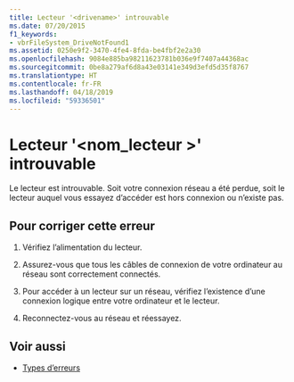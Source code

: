 ```yaml
---
title: Lecteur '<drivename>' introuvable
ms.date: 07/20/2015
f1_keywords:
- vbrFileSystem_DriveNotFound1
ms.assetid: 0250e9f2-3470-4fe4-8fda-be4fbf2e2a30
ms.openlocfilehash: 9084e885ba98211623781b036e9f7407a44368ac
ms.sourcegitcommit: 0be8a279af6d8a43e03141e349d3efd5d35f8767
ms.translationtype: HT
ms.contentlocale: fr-FR
ms.lasthandoff: 04/18/2019
ms.locfileid: "59336501"
---
```

# <a name="drive-drivename-not-found"></a>Lecteur '\<nom_lecteur >' introuvable
Le lecteur est introuvable. Soit votre connexion réseau a été perdue, soit le lecteur auquel vous essayez d’accéder est hors connexion ou n’existe pas.  
  
## <a name="to-correct-this-error"></a>Pour corriger cette erreur  
  
1. Vérifiez l’alimentation du lecteur.  
  
2. Assurez-vous que tous les câbles de connexion de votre ordinateur au réseau sont correctement connectés.  
  
3. Pour accéder à un lecteur sur un réseau, vérifiez l’existence d’une connexion logique entre votre ordinateur et le lecteur.  
  
4. Reconnectez-vous au réseau et réessayez.  
  
## <a name="see-also"></a>Voir aussi

- [Types d’erreurs](../../visual-basic/programming-guide/language-features/error-types.md)
